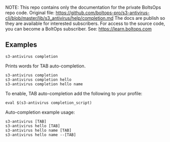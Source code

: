 <!-- note marker start -->
NOTE: This repo contains only the documentation for the private BoltsOps repo code.
Original file: https://github.com/boltops-pro/s3-antivirus-cli/blob/master/lib/s3_antivirus/help/completion.md
The docs are publish so they are available for interested subscribers.
For access to the source code, you can become a BoltOps subscriber.
See: https://learn.boltops.com

<!-- note marker end -->

## Examples

    s3-antivirus completion

Prints words for TAB auto-completion.

    s3-antivirus completion
    s3-antivirus completion hello
    s3-antivirus completion hello name

To enable, TAB auto-completion add the following to your profile:

    eval $(s3-antivirus completion_script)

Auto-completion example usage:

    s3-antivirus [TAB]
    s3-antivirus hello [TAB]
    s3-antivirus hello name [TAB]
    s3-antivirus hello name --[TAB]
